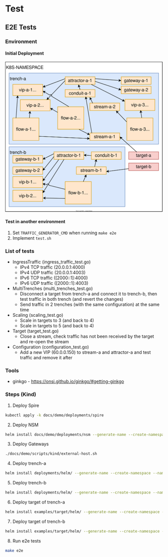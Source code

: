# Test

## E2E Tests

### Environment

#### Initial Deployment

![Initial-Deployment-E2E](../resources/Initial-Deployment-E2E.svg)

#### Test in another environment

1. Set `TRAFFIC_GENERATOR_CMD` when running `make e2e`
2. Implement `test.sh`

### List of tests

- IngressTraffic (ingress_traffic_test.go)
    - IPv4 TCP traffic (20.0.0.1:4000)
    - IPv4 UDP traffic (20.0.0.1:4003)
    - IPv6 TCP traffic ([2000::1]:4000)
    - IPv6 UDP traffic ([2000::1]:4003)
- MultiTrenches (multi_trenches_test.go)
    - Disconnect a target from trench-a and connect it to trench-b, then test traffic in both trench (and revert the changes)
    - Send traffic in 2 trenches (with the same configuration) at the same time
- Scaling (scaling_test.go)
    - Scale in targets to 3 (and back to 4)
    - Scale in targets to 5 (and back to 4)
- Target (target_test.go)
    - Close a stream, check traffic has not been received by the target and re-open the stream
- Configuration (configuration_test.go)
    - Add a new VIP (60.0.0.150) to stream-a and attractor-a and test traffic and remove it after

### Tools

- ginkgo - https://onsi.github.io/ginkgo/#getting-ginkgo

### Steps (Kind)

1. Deploy Spire

```bash
kubectl apply -k docs/demo/deployments/spire
```

2. Deploy NSM

```bash
helm install docs/demo/deployments/nsm --generate-name --create-namespace --namespace nsm
```

3. Deploy Gateways

```bash
./docs/demo/scripts/kind/external-host.sh
```

4. Deploy trench-a

```bash
helm install deployments/helm/ --generate-name --create-namespace --namespace red --set trench.name=trench-a --set ipFamily=dualstack
```

5. Deploy trench-b

```bash
helm install deployments/helm/ --generate-name --create-namespace --namespace red --set trench.name=trench-b --set vlan.id=200 --set ipFamily=dualstack
```

6. Deploy target of trench-a

```bash
helm install examples/target/helm/ --generate-name --create-namespace --namespace red --set applicationName=target-a --set default.trench.name=trench-a
```

7. Deploy target of trench-b

```bash
helm install examples/target/helm/ --generate-name --create-namespace --namespace red --set applicationName=target-b --set default.trench.name=trench-b
```

8. Run e2e tests

```bash
make e2e
```
